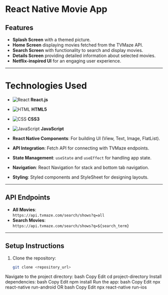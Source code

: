 # React Native Movie App

## Features
- **Splash Screen** with a themed picture.
- **Home Screen** displaying movies fetched from the TVMaze API.
- **Search Screen** with functionality to search and display movies.
- **Details Screen** providing detailed information about selected movies.
- **Netflix-inspired UI** for an engaging user experience.

---

# Technologies Used

- ![React](https://img.shields.io/badge/React-61DAFB?style=flat&logo=react&logoColor=black) **React.js**  
- ![HTML](https://img.shields.io/badge/HTML5-E34F26?style=flat&logo=html5&logoColor=white) **HTML5**  
- ![CSS](https://img.shields.io/badge/CSS3-1572B6?style=flat&logo=css3&logoColor=white) **CSS3**  
- ![JavaScript](https://img.shields.io/badge/JavaScript-F7DF1E?style=flat&logo=javascript&logoColor=black) **JavaScript**


- **React Native Components**: For building UI (View, Text, Image, FlatList).
- **API Integration**: Fetch API for connecting with TVMaze endpoints.
- **State Management**: `useState` and `useEffect` for handling app state.
- **Navigation**: React Navigation for stack and bottom tab navigation.
- **Styling**: Styled components and StyleSheet for designing layouts.

---

## API Endpoints
- **All Movies**:  
  `https://api.tvmaze.com/search/shows?q=all`
- **Search Movies**:  
  `https://api.tvmaze.com/search/shows?q=${search_term}`

---

## Setup Instructions
1. Clone the repository:  
   ```bash
   git clone <repository_url>

Navigate to the project directory:
bash
Copy
Edit
cd project-directory
Install dependencies:
bash
Copy
Edit
npm install
Run the app:
bash
Copy
Edit
npx react-native run-android
OR
bash
Copy
Edit
npx react-native run-ios


